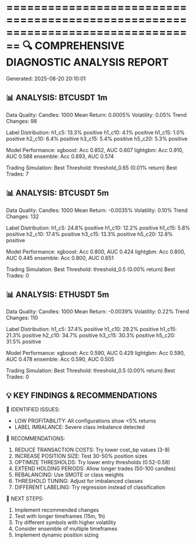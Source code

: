 ================================================================================
🔍 COMPREHENSIVE DIAGNOSTIC ANALYSIS REPORT
================================================================================
Generated: 2025-08-20 20:10:01

📊 ANALYSIS: BTCUSDT 1m
--------------------------------------------------
Data Quality:
  Candles: 1000
  Mean Return: 0.0005%
  Volatility: 0.05%
  Trend Changes: 98

Label Distribution:
  h1_c5: 13.3% positive
  h1_c10: 4.1% positive
  h1_c15: 1.0% positive
  h2_c10: 6.4% positive
  h3_c15: 5.4% positive
  h5_c20: 5.3% positive

Model Performance:
  xgboost: Acc 0.852, AUC 0.607
  lightgbm: Acc 0.910, AUC 0.588
  ensemble: Acc 0.893, AUC 0.574

Trading Simulation:
  Best Threshold: threshold_0.65 (0.01% return)
  Best Trades: 7


📊 ANALYSIS: BTCUSDT 5m
--------------------------------------------------
Data Quality:
  Candles: 1000
  Mean Return: -0.0035%
  Volatility: 0.10%
  Trend Changes: 132

Label Distribution:
  h1_c5: 24.8% positive
  h1_c10: 12.2% positive
  h1_c15: 5.8% positive
  h2_c10: 17.4% positive
  h3_c15: 13.3% positive
  h5_c20: 12.8% positive

Model Performance:
  xgboost: Acc 0.800, AUC 0.424
  lightgbm: Acc 0.800, AUC 0.445
  ensemble: Acc 0.800, AUC 0.651

Trading Simulation:
  Best Threshold: threshold_0.5 (0.00% return)
  Best Trades: 0


📊 ANALYSIS: ETHUSDT 5m
--------------------------------------------------
Data Quality:
  Candles: 1000
  Mean Return: -0.0039%
  Volatility: 0.22%
  Trend Changes: 110

Label Distribution:
  h1_c5: 37.4% positive
  h1_c10: 29.2% positive
  h1_c15: 21.3% positive
  h2_c10: 34.7% positive
  h3_c15: 30.3% positive
  h5_c20: 31.5% positive

Model Performance:
  xgboost: Acc 0.590, AUC 0.429
  lightgbm: Acc 0.590, AUC 0.478
  ensemble: Acc 0.590, AUC 0.505

Trading Simulation:
  Best Threshold: threshold_0.5 (0.00% return)
  Best Trades: 0


💡 KEY FINDINGS & RECOMMENDATIONS
--------------------------------------------------
🚨 IDENTIFIED ISSUES:
  - LOW PROFITABILITY: All configurations show <5% returns
  - LABEL IMBALANCE: Severe class imbalance detected

🔧 RECOMMENDATIONS:
  1. REDUCE TRANSACTION COSTS: Try lower cost_bp values (3-8)
  2. INCREASE POSITION SIZE: Test 30-50% position sizes
  3. OPTIMIZE THRESHOLDS: Try lower entry thresholds (0.52-0.58)
  4. EXTEND HOLDING PERIODS: Allow longer trades (50-100 candles)
  8. REBALANCING: Use SMOTE or class weights
  9. THRESHOLD TUNING: Adjust for imbalanced classes
  10. DIFFERENT LABELING: Try regression instead of classification

🎯 NEXT STEPS:
  1. Implement recommended changes
  2. Test with longer timeframes (15m, 1h)
  3. Try different symbols with higher volatility
  4. Consider ensemble of multiple timeframes
  5. Implement dynamic position sizing